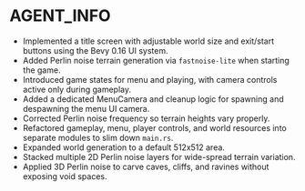 # AGENT_INFO

- Implemented a title screen with adjustable world size and exit/start buttons using the Bevy 0.16 UI system.
- Added Perlin noise terrain generation via `fastnoise-lite` when starting the game.
- Introduced game states for menu and playing, with camera controls active only during gameplay.
- Added a dedicated MenuCamera and cleanup logic for spawning and despawning the menu UI camera.
- Corrected Perlin noise frequency so terrain heights vary properly.
- Refactored gameplay, menu, player controls, and world resources into separate modules to slim down `main.rs`.
- Expanded world generation to a default 512x512 area.
- Stacked multiple 2D Perlin noise layers for wide-spread terrain variation.
- Applied 3D Perlin noise to carve caves, cliffs, and ravines without exposing void spaces.
